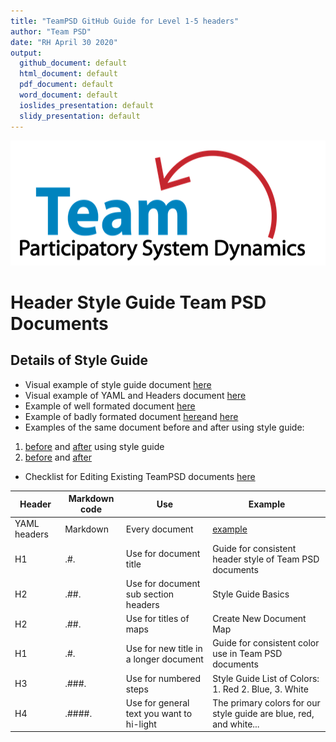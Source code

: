 ```yaml
---
title: "TeamPSD GitHub Guide for Level 1-5 headers"
author: "Team PSD"
date: "RH April 30 2020"
output: 
  github_document: default
  html_document: default
  pdf_document: default
  word_document: default
  ioslides_presentation: default
  slidy_presentation: default
---
```


<img src = "https://github.com/lzim/teampsd/blob/teampsd_style/teampsd_logo/team_psd_logo_sm.png"
     height = "200" width = "600">  
     
# Header Style Guide Team PSD Documents

## Details of Style Guide
- Visual example of style guide document [here](https://github.com/lzim/teampsd/tree/rita_2020_04_27_issue_1364/resources/bookdown) 
- Visual example of YAML and Headers document [here](https://github.com/lzim/teampsd/blob/rita_2020_04_27_issue_1364/resources/bookdown/sample_header_user.md) 
- Example of well formated document [here](https://github.com/lzim/teampsd/blob/master/mtl_facilitate_workgroup/checklists/pre_meeting_checklist.md)
- Example of badly formated document [here](https://github.com/lzim/teampsd/blob/master/resources/citation/README.md)and [here](https://github.com/lzim/teampsd/blob/master/sim_ui_workgroup/sim_ui_diagram_files/README.Rmd)
- Examples of the same document before and after using style guide:
1. [before](https://github.com/lzim/teampsd/blob/master/resources/training_guides/mtl_how_demo/course_code.md) and [after](https://github.com/lzim/teampsd/blob/rita_2020_04_27_issue_1364/resources/training_guides/mtl_how_demo/course_code.md) using style guide
2. [before](https://github.com/lzim/teampsd/blob/master/resources/training_guides/mtl_how_lucid/meeting_facilitation.md) and [after](https://github.com/lzim/teampsd/blob/rita_2020_04_27_issue_1364/resources/training_guides/mtl_how_lucid/meeting_facilitation.md)
- Checklist for Editing Existing TeamPSD documents [here](https://github.com/lzim/teampsd/blob/rita_2020_04_27_issue_1364/resources/bookdown/header_level_standards_teampsd_documents.md)


|Header|	Markdown code|	Use|	Example|
| ------------- | ------------- |------------- | ------------- |
|YAML headers|Markdown|	Every document|	[example](https://github.com/lzim/teampsd/tree/master/model_workgroup)|
|H1	|.#.	  | Use for document title                     | Guide for consistent header style of Team PSD documents|
|H2	|.##.	  | Use for document sub section headers       | Style Guide Basics|
|H2	|.##.	  | Use for titles of maps	                   | Create New Document Map|
|H1	|.#.	  | Use for new title in a longer document	   | Guide for consistent color use in Team PSD documents|
|H3	|.###.  | Use for numbered steps 	                   | Style Guide List of Colors: 1. Red 2. Blue, 3. White|
|H4	|.####.	| Use for general text you want to hi-light	 | The primary colors for our style guide are blue, red, and white...|
